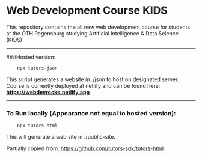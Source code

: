 # Web Development Course KIDS #

This repository contains the all new web development course for students at the OTH Regensburg studying Artificial Intelligence & Data Science (KIDS)

---
###Hosted version:

~~~shell
    npx tutors-json
~~~
This script generates a website in ./json to host on designated server. 
Course is currently deployed at netlify and can be found here:
**https://webdevrocks.netlify.app**

---



### To Run locally (Appearance not equal to hosted version):
~~~shell
    npx tutors-html
~~~
This will generate a web site in ./public-site.



Partially copied from: https://github.com/tutors-sdk/tutors-html 
